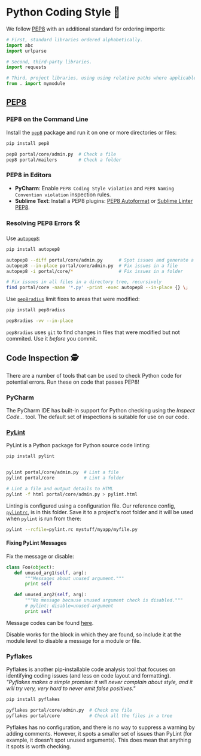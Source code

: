 # Python Coding Style 🐍

We follow [PEP8](http://www.python.org/dev/peps/pep-0008/) with an additional
standard for ordering imports:

```python
# First, standard libraries ordered alphabetically.
import abc
import urlparse

# Second, third-party libraries.
import requests

# Third, project libraries, using using relative paths where applicable.
from . import mymodule
```

## [PEP8](https://www.python.org/dev/peps/pep-0008/)

### PEP8 on the Command Line

Install the [`pep8`](https://pypi.python.org/pypi/pep8) package and run it on
one or more directories or files:

```bash
pip install pep8

pep8 portal/core/admin.py  # Check a file
pep8 portal/mailers        # Check a folder
```

### PEP8 in Editors

* **PyCharm**: Enable `PEP8 Coding Style violation` and `PEP8 Naming Convention violation`
  inspection rules.
* **Sublime Text**: Install a PEP8 plugins: [PEP8 Autoformat](https://packagecontrol.io/packages/Python%20PEP8%20Autoformat) or
  [Sublime Linter PEP8](https://packagecontrol.io/packages/SublimeLinter-pep8).

### Resolving PEP8 Errors 🛠

Use [`autopep8`](https://pypi.python.org/pypi/autopep8):

```bash
pip install autopep8

autopep8 --diff portal/core/admin.py      # Spot issues and generate a diff
autopep8 --in-place portal/core/admin.py  # Fix issues in a file
autopep8 -i portal/core/*                 # Fix issues in a folder

# Fix issues in all files in a directory tree, recursively
find portal/core -name '*.py' -print -exec autopep8 --in-place {} \;
```

Use [`pep8radius`](https://pypi.python.org/pypi/pep8radius) limit fixes to areas
that were modified:

```bash
pip install pep8radius

pep8radius -vv --in-place
```

`pep8radius` uses `git` to find changes in files that were modified but not
commited. Use it *before* you commit.

## Code Inspection 🕵

There are a number of tools that can be used to check Python code for potential
errors. Run these on code that passes PEP8!

### PyCharm

The PyCharm IDE has built-in support for Python checking using the *Inspect
Code...* tool. The default set of inspections is suitable for use on our code.

### [PyLint](https://docs.pylint.org/)

PyLint is a Python package for Python source code linting:

```bash
pip install pylint


pylint portal/core/admin.py  # Lint a file
pylint portal/core           # Lint a folder

# Lint a file and output details to HTML
pylint -f html portal/core/admin.py > pylint.html
```

Linting is configured using a configuration file. Our reference config,
[`pylintrc`](./pylintrc), is in this folder. Save it to a project's root folder
and it will be used when `pylint` is run from there:

```bash
pylint --rcfile=pylint.rc mystuff/myapp/myfile.py
```

#### Fixing PyLint Messages

Fix the message or disable:

```python
class Foo(object):
   def unused_arg1(self, arg):
       """Messages about unused argument."""
       print self

   def unused_arg2(self, arg):
       """No message because unused argument check is disabled."""
       # pylint: disable=unused-argument
       print self
```

Message codes can be found [here](http://pylint-messages.wikidot.com/all-codes).

Disable works for the block in which they are found, so include it at the module
level to disable a message for a module or file.

### Pyflakes

Pyflakes is another pip-installable code analysis tool that focuses on
identifying coding issues (and less on code layout and formatting). _"Pyflakes
makes a simple promise: it will never complain about style, and it will try
very, very hard to never emit false positives."_

```bash
pip install pyflakes

pyflakes portal/core/admin.py  # Check one file
pyflakes portal/core           # Check all the files in a tree
```

Pyflakes has no configuration, and there is no way to suppress a warning by
adding comments. However, it spots a smaller set of issues than PyLint (for
example, it doesn't spot unused arguments). This does mean that anything it
spots is worth checking.